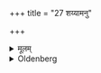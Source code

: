 +++
title = "27 शय्यामनु"

+++

<details><summary>मूलम्</summary>

शय्यामनु २७
</details>

<details><summary>Oldenberg</summary>

27. Another on the heap of sweepings.
</details>
